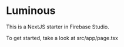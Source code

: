 # Luminous

This is a NextJS starter in Firebase Studio.

To get started, take a look at src/app/page.tsx
